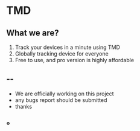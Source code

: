 # TMD
## What we are?
1. Track your devices in a minute using TMD
2. Globally tracking device for everyone
3. Free to use, and pro version is highly affordable
## -- ##
* We are officially working on this project
* any bugs report should be submitted
* thanks
## ° ##
